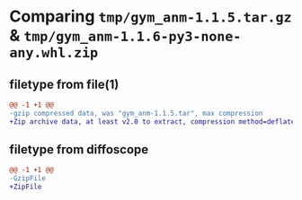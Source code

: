 # Comparing `tmp/gym_anm-1.1.5.tar.gz` & `tmp/gym_anm-1.1.6-py3-none-any.whl.zip`

## filetype from file(1)

```diff
@@ -1 +1 @@
-gzip compressed data, was "gym_anm-1.1.5.tar", max compression
+Zip archive data, at least v2.0 to extract, compression method=deflate
```

## filetype from diffoscope

```diff
@@ -1 +1 @@
-GzipFile
+ZipFile
```


